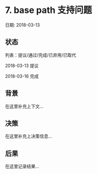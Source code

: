 # 7. base path 支持问题

日期: 2018-03-13

## 状态

列表：提议/通过/完成/已弃用/已取代

2018-03-13 提议

2018-03-16 完成

## 背景

在这里补充上下文...

## 决策

在这里补充上决策信息...

## 后果

在这里记录结果...

